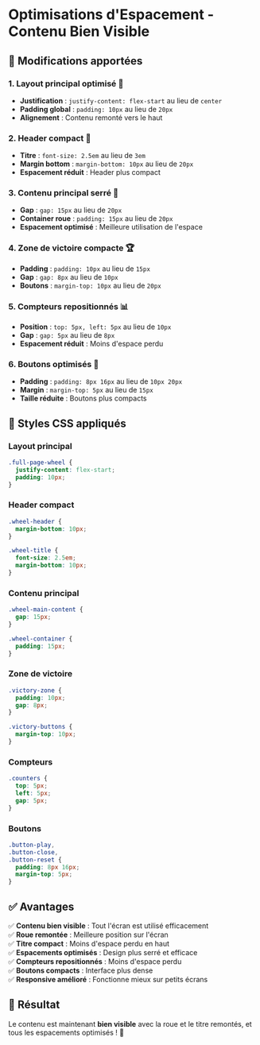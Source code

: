 # Optimisations d'Espacement - Contenu Bien Visible

## 🎯 **Modifications apportées**

### **1. Layout principal optimisé** 📐
- **Justification** : `justify-content: flex-start` au lieu de `center`
- **Padding global** : `padding: 10px` au lieu de `20px`
- **Alignement** : Contenu remonté vers le haut

### **2. Header compact** 📏
- **Titre** : `font-size: 2.5em` au lieu de `3em`
- **Margin bottom** : `margin-bottom: 10px` au lieu de `20px`
- **Espacement réduit** : Header plus compact

### **3. Contenu principal serré** 🎯
- **Gap** : `gap: 15px` au lieu de `20px`
- **Container roue** : `padding: 15px` au lieu de `20px`
- **Espacement optimisé** : Meilleure utilisation de l'espace

### **4. Zone de victoire compacte** 🏆
- **Padding** : `padding: 10px` au lieu de `15px`
- **Gap** : `gap: 8px` au lieu de `10px`
- **Boutons** : `margin-top: 10px` au lieu de `20px`

### **5. Compteurs repositionnés** 📊
- **Position** : `top: 5px, left: 5px` au lieu de `10px`
- **Gap** : `gap: 5px` au lieu de `8px`
- **Espacement réduit** : Moins d'espace perdu

### **6. Boutons optimisés** 🔘
- **Padding** : `padding: 8px 16px` au lieu de `10px 20px`
- **Margin** : `margin-top: 5px` au lieu de `15px`
- **Taille réduite** : Boutons plus compacts

## 🎨 **Styles CSS appliqués**

### **Layout principal**
```css
.full-page-wheel {
  justify-content: flex-start;
  padding: 10px;
}
```

### **Header compact**
```css
.wheel-header {
  margin-bottom: 10px;
}

.wheel-title {
  font-size: 2.5em;
  margin-bottom: 10px;
}
```

### **Contenu principal**
```css
.wheel-main-content {
  gap: 15px;
}

.wheel-container {
  padding: 15px;
}
```

### **Zone de victoire**
```css
.victory-zone {
  padding: 10px;
  gap: 8px;
}

.victory-buttons {
  margin-top: 10px;
}
```

### **Compteurs**
```css
.counters {
  top: 5px;
  left: 5px;
  gap: 5px;
}
```

### **Boutons**
```css
.button-play,
.button-close,
.button-reset {
  padding: 8px 16px;
  margin-top: 5px;
}
```

## ✅ **Avantages**

✅ **Contenu bien visible** : Tout l'écran est utilisé efficacement  
✅ **Roue remontée** : Meilleure position sur l'écran  
✅ **Titre compact** : Moins d'espace perdu en haut  
✅ **Espacements optimisés** : Design plus serré et efficace  
✅ **Compteurs repositionnés** : Moins d'espace perdu  
✅ **Boutons compacts** : Interface plus dense  
✅ **Responsive amélioré** : Fonctionne mieux sur petits écrans  

## 🚀 **Résultat**

Le contenu est maintenant **bien visible** avec la roue et le titre remontés, et tous les espacements optimisés ! 🎉
